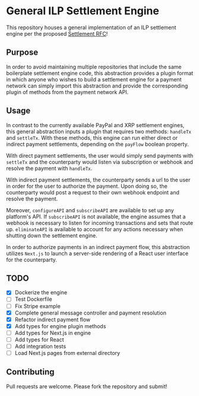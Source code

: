 # General ILP Settlement Engine

This repository houses a general implementation of an ILP settlement engine per the proposed [Settlement RFC](https://github.com/interledger/rfcs/pull/536)!

## Purpose

In order to avoid maintaining multiple repositories that include the same boilerplate settlement engine code, this abstraction provides a plugin format in which anyone who wishes to build a settlement engine for a payment network can simply import this abstraction and provide the corresponding plugin of methods from the payment network API.

## Usage

In contrast to the currently available PayPal and XRP settlement engines, this general abstraction inputs a plugin that requires two methods: `handleTx` and `settleTx`. With these methods, this engine can run either direct or indirect payment settlements, depending on the `payFlow` boolean property.

With direct payment settlements, the user would simply send payments with `settleTx` and the counterparty would listen via subscription or webhook and resolve the payment with `handleTx`.

With indirect payment settlements, the counterparty sends a url to the user in order for the user to authorize the payment. Upon doing so, the counterparty would post a request to their own webhook endpoint and resolve the payment.

Moreover, `configureAPI` and `subscribeAPI` are available to set up any platform's API. If `subscribeAPI` is not available, the engine assumes that a webhook is necessary to listen for incoming transactions and sets that route up. `eliminateAPI` is available to account for any actions necessary when shutting down the settlement engine.

In order to authorize payments in an indirect payment flow, this abstraction utilizes `Next.js` to launch a server-side rendering of a React user interface for the counterparty.

## TODO

- [x] Dockerize the engine
- [ ] Test Dockerfile
- [ ] Fix Stripe example
- [x] Complete general message controller and payment resolution
- [x] Refactor indirect payment flow
- [x] Add types for engine plugin methods
- [ ] Add types for Next.js in engine
- [ ] Add types for React
- [ ] Add integration tests
- [ ] Load Next.js pages from external directory

## Contributing

Pull requests are welcome. Please fork the repository and submit!
